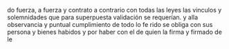 do fuerza, a fuerza y contrato a contrario con todas las leyes las vinculos y solemnidades que para superpuesta validación se requerían. y alla observancia y puntual cumplimiento de todo lo fe rido se obliga con sus persona y bienes habidos y por haber con el de quien la firma y firmado de le